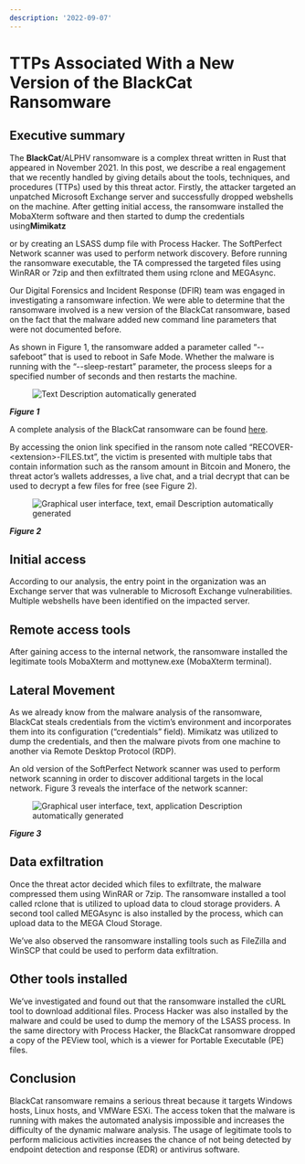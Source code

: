 ```yaml
---
description: '2022-09-07'
---
```


# TTPs Associated With a New Version of the BlackCat Ransomware

## **Executive summary**

The **BlackCat**/ALPHV ransomware is a complex threat written in Rust that appeared in November 2021. In this post, we describe a real engagement that we recently handled by giving details about the tools, techniques, and procedures (TTPs) used by this threat actor. Firstly, the attacker targeted an unpatched Microsoft Exchange server and successfully dropped webshells on the machine. After getting initial access, the ransomware installed the MobaXterm software and then started to dump the credentials using**Mimikatz**

or by creating an LSASS dump file with Process Hacker. The SoftPerfect Network scanner was used to perform network discovery. Before running the ransomware executable, the TA compressed the targeted files using WinRAR or 7zip and then exfiltrated them using rclone and MEGAsync.

Our Digital Forensics and Incident Response (DFIR) team was engaged in investigating a ransomware infection. We were able to determine that the ransomware involved is a new version of the BlackCat ransomware, based on the fact that the malware added new command line parameters that were not documented before.

As shown in Figure 1, the ransomware added a parameter called “--safeboot” that is used to reboot in Safe Mode. Whether the malware is running with the “--sleep-restart” parameter, the process sleeps for a specified number of seconds and then restarts the machine.

<figure><img src="https://lh5.googleusercontent.com/Fz5HQDsrXPXHb2yFpZ_8aokR9gDYqWaPrthi8enU8ZT0OC6aSl6uCzugmOAwrDtxP3oxCNDfqMlUFSgahQoHWwZiprTctA81QoExwrKfcvkK6PmtEyyQoMWE6btLuzgT_NyeGgZf6r8MzT0Wza9pggqbmWJR-7Td_lepQpa4ne3j5Y016qYBQ3wC7Xvw6e4ZAfpUNA" alt="Text Description automatically generated"><figcaption></figcaption></figure>

_**Figure 1**_

A complete analysis of the BlackCat ransomware can be found [here](https://securityscorecard.com/research/deep-dive-into-alphv-blackcat-ransomware).

By accessing the onion link specified in the ransom note called “RECOVER-\<extension>-FILES.txt”, the victim is presented with multiple tabs that contain information such as the ransom amount in Bitcoin and Monero, the threat actor’s wallets addresses, a live chat, and a trial decrypt that can be used to decrypt a few files for free (see Figure 2).

<figure><img src="https://lh4.googleusercontent.com/Dh-eB5LZ5ZEbFls9xjoYCJO3rqjV-GnS8ClJCZnse290r4yqJ_dLW-JPCvii3G5GSWCNraXhnlpvSxnDIskpuMq4BiNJ7EoYIuxILrwFRuo-2t_wMPBCtI7MZIr-CLzw1OmWmrB_8cPbA0NGaiKyyIsD6YGtQ6gMxhYN1ckgIMFtX6_6q9vARr6kc90IpV17FC3nRQ" alt="Graphical user interface, text, email Description automatically generated"><figcaption></figcaption></figure>

_**Figure 2**_

## **Initial access**

According to our analysis, the entry point in the organization was an Exchange server that was vulnerable to Microsoft Exchange vulnerabilities. Multiple webshells have been identified on the impacted server.

## **Remote access tools**

After gaining access to the internal network, the ransomware installed the legitimate tools MobaXterm and mottynew.exe (MobaXterm terminal).

## **Lateral Movement**

As we already know from the malware analysis of the ransomware, BlackCat steals credentials from the victim’s environment and incorporates them into its configuration (“credentials” field). Mimikatz was utilized to dump the credentials, and then the malware pivots from one machine to another via Remote Desktop Protocol (RDP).

An old version of the SoftPerfect Network scanner was used to perform network scanning in order to discover additional targets in the local network. Figure 3 reveals the interface of the network scanner:

<figure><img src="https://lh3.googleusercontent.com/dopd1lwELWNPUdhG-gSYFWtcarRfxc-oFhHnki6uFZAfGzB7nRg4HhJ15nq0FEMckU-zmLeyhUmE_kVk5QXOv2h8zepZ55fwnEj9ZmSFY7DVKbfJyAbT12iLsV7v8nf7oo5s8sSQPB4xvcHsmHpWQqHXtI7LFmOAZ8nTZjnLt1WRpSKb1uYi2e9dvYcSxf2tVf8RLQ" alt="Graphical user interface, text, application Description automatically generated"><figcaption></figcaption></figure>

_**Figure 3**_

## **Data exfiltration**

Once the threat actor decided which files to exfiltrate, the malware compressed them using WinRAR or 7zip. The ransomware installed a tool called rclone that is utilized to upload data to cloud storage providers. A second tool called MEGAsync is also installed by the process, which can upload data to the MEGA Cloud Storage.

We’ve also observed the ransomware installing tools such as FileZilla and WinSCP that could be used to perform data exfiltration.

## **Other tools installed**

We’ve investigated and found out that the ransomware installed the cURL tool to download additional files. Process Hacker was also installed by the malware and could be used to dump the memory of the LSASS process. In the same directory with Process Hacker, the BlackCat ransomware dropped a copy of the PEView tool, which is a viewer for Portable Executable (PE) files.

## **Conclusion**

BlackCat ransomware remains a serious threat because it targets Windows hosts, Linux hosts, and VMWare ESXi. The access token that the malware is running with makes the automated analysis impossible and increases the difficulty of the dynamic malware analysis. The usage of legitimate tools to perform malicious activities increases the chance of not being detected by endpoint detection and response (EDR) or antivirus software.
